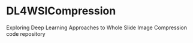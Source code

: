 # DL4WSICompression
Exploring Deep Learning Approaches to Whole Slide Image Compression code repository
